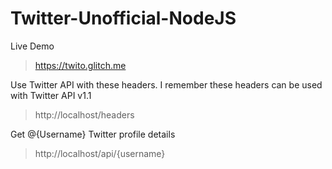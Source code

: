 # Twitter-Unofficial-NodeJS

Live Demo
> https://twito.glitch.me

Use Twitter API with these headers.
I remember these headers can be used with Twitter API v1.1
> http://localhost/headers

Get @{Username} Twitter profile details
> http://localhost/api/{username}

